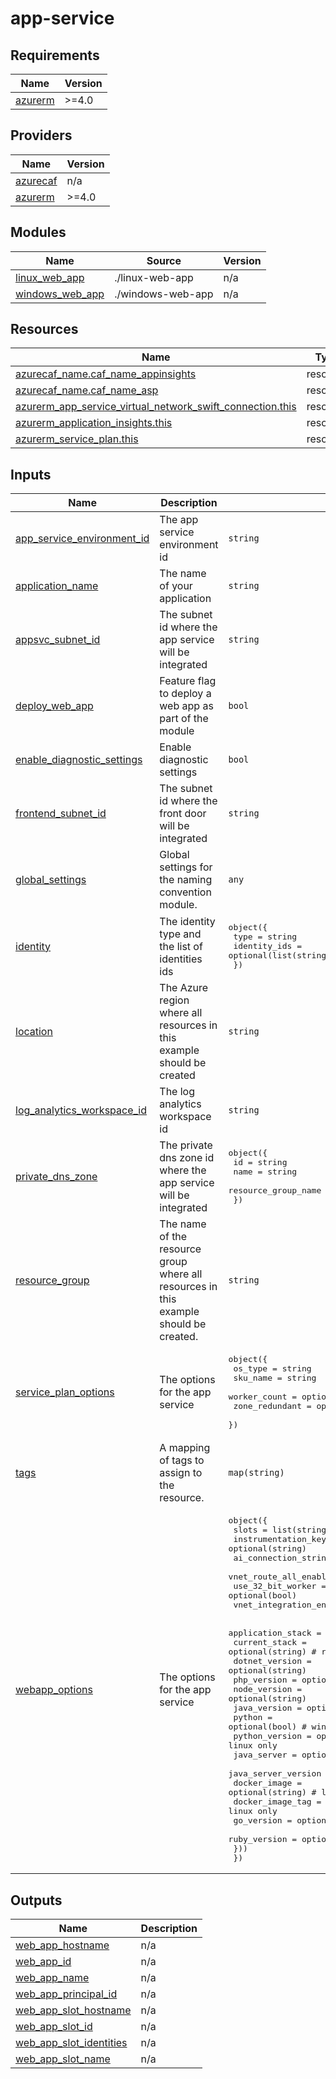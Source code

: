 # app-service

<!-- BEGINNING OF PRE-COMMIT-TERRAFORM DOCS HOOK -->
## Requirements

| Name | Version |
|------|---------|
| <a name="requirement_azurerm"></a> [azurerm](#requirement\_azurerm) | >=4.0 |

## Providers

| Name | Version |
|------|---------|
| <a name="provider_azurecaf"></a> [azurecaf](#provider\_azurecaf) | n/a |
| <a name="provider_azurerm"></a> [azurerm](#provider\_azurerm) | >=4.0 |

## Modules

| Name | Source | Version |
|------|--------|---------|
| <a name="module_linux_web_app"></a> [linux\_web\_app](#module\_linux\_web\_app) | ./linux-web-app | n/a |
| <a name="module_windows_web_app"></a> [windows\_web\_app](#module\_windows\_web\_app) | ./windows-web-app | n/a |

## Resources

| Name | Type |
|------|------|
| [azurecaf_name.caf_name_appinsights](https://registry.terraform.io/providers/aztfmod/azurecaf/latest/docs/resources/name) | resource |
| [azurecaf_name.caf_name_asp](https://registry.terraform.io/providers/aztfmod/azurecaf/latest/docs/resources/name) | resource |
| [azurerm_app_service_virtual_network_swift_connection.this](https://registry.terraform.io/providers/hashicorp/azurerm/latest/docs/resources/app_service_virtual_network_swift_connection) | resource |
| [azurerm_application_insights.this](https://registry.terraform.io/providers/hashicorp/azurerm/latest/docs/resources/application_insights) | resource |
| [azurerm_service_plan.this](https://registry.terraform.io/providers/hashicorp/azurerm/latest/docs/resources/service_plan) | resource |

## Inputs

| Name | Description | Type | Default | Required |
|------|-------------|------|---------|:--------:|
| <a name="input_app_service_environment_id"></a> [app\_service\_environment\_id](#input\_app\_service\_environment\_id) | The app service environment id | `string` | `null` | no |
| <a name="input_application_name"></a> [application\_name](#input\_application\_name) | The name of your application | `string` | n/a | yes |
| <a name="input_appsvc_subnet_id"></a> [appsvc\_subnet\_id](#input\_appsvc\_subnet\_id) | The subnet id where the app service will be integrated | `string` | `null` | no |
| <a name="input_deploy_web_app"></a> [deploy\_web\_app](#input\_deploy\_web\_app) | Feature flag to deploy a web app as part of the module | `bool` | `true` | no |
| <a name="input_enable_diagnostic_settings"></a> [enable\_diagnostic\_settings](#input\_enable\_diagnostic\_settings) | Enable diagnostic settings | `bool` | `false` | no |
| <a name="input_frontend_subnet_id"></a> [frontend\_subnet\_id](#input\_frontend\_subnet\_id) | The subnet id where the front door will be integrated | `string` | `null` | no |
| <a name="input_global_settings"></a> [global\_settings](#input\_global\_settings) | Global settings for the naming convention module. | `any` | n/a | yes |
| <a name="input_identity"></a> [identity](#input\_identity) | The identity type and the list of identities ids | <pre>object({<br>    type         = string<br>    identity_ids = optional(list(string))<br>  })</pre> | <pre>{<br>  "identity_ids": [],<br>  "type": "SystemAssigned"<br>}</pre> | no |
| <a name="input_location"></a> [location](#input\_location) | The Azure region where all resources in this example should be created | `string` | `"westus2"` | no |
| <a name="input_log_analytics_workspace_id"></a> [log\_analytics\_workspace\_id](#input\_log\_analytics\_workspace\_id) | The log analytics workspace id | `string` | n/a | yes |
| <a name="input_private_dns_zone"></a> [private\_dns\_zone](#input\_private\_dns\_zone) | The private dns zone id where the app service will be integrated | <pre>object({<br>    id                  = string<br>    name                = string<br>    resource_group_name = string<br>  })</pre> | n/a | yes |
| <a name="input_resource_group"></a> [resource\_group](#input\_resource\_group) | The name of the resource group where all resources in this example should be created. | `string` | n/a | yes |
| <a name="input_service_plan_options"></a> [service\_plan\_options](#input\_service\_plan\_options) | The options for the app service | <pre>object({<br>    os_type        = string<br>    sku_name       = string<br>    worker_count   = optional(number)<br>    zone_redundant = optional(bool)<br>  })</pre> | <pre>{<br>  "os_type": "Windows",<br>  "sku_name": "S1",<br>  "worker_count": 3<br>}</pre> | no |
| <a name="input_tags"></a> [tags](#input\_tags) | A mapping of tags to assign to the resource. | `map(string)` | `{}` | no |
| <a name="input_webapp_options"></a> [webapp\_options](#input\_webapp\_options) | The options for the app service | <pre>object({<br>    slots                    = list(string)<br>    instrumentation_key      = optional(string)<br>    ai_connection_string     = optional(string)<br>    vnet_route_all_enabled   = optional(bool)<br>    use_32_bit_worker        = optional(bool)<br>    vnet_integration_enabled = optional(bool)<br><br>    application_stack = optional(object({<br>      current_stack       = optional(string) # required for windows<br>      dotnet_version      = optional(string)<br>      php_version         = optional(string)<br>      node_version        = optional(string)<br>      java_version        = optional(string)<br>      python              = optional(bool)   # windows only<br>      python_version      = optional(string) # linux only<br>      java_server         = optional(string) # linux only<br>      java_server_version = optional(string) # linux only<br>      docker_image        = optional(string) # linux only<br>      docker_image_tag    = optional(string) # linux only<br>      go_version          = optional(string) # linux only<br>      ruby_version        = optional(string) # linux only<br>    }))<br>  })</pre> | <pre>{<br>  "application_stack": {},<br>  "slots": []<br>}</pre> | no |

## Outputs

| Name | Description |
|------|-------------|
| <a name="output_web_app_hostname"></a> [web\_app\_hostname](#output\_web\_app\_hostname) | n/a |
| <a name="output_web_app_id"></a> [web\_app\_id](#output\_web\_app\_id) | n/a |
| <a name="output_web_app_name"></a> [web\_app\_name](#output\_web\_app\_name) | n/a |
| <a name="output_web_app_principal_id"></a> [web\_app\_principal\_id](#output\_web\_app\_principal\_id) | n/a |
| <a name="output_web_app_slot_hostname"></a> [web\_app\_slot\_hostname](#output\_web\_app\_slot\_hostname) | n/a |
| <a name="output_web_app_slot_id"></a> [web\_app\_slot\_id](#output\_web\_app\_slot\_id) | n/a |
| <a name="output_web_app_slot_identities"></a> [web\_app\_slot\_identities](#output\_web\_app\_slot\_identities) | n/a |
| <a name="output_web_app_slot_name"></a> [web\_app\_slot\_name](#output\_web\_app\_slot\_name) | n/a |
<!-- END OF PRE-COMMIT-TERRAFORM DOCS HOOK -->
